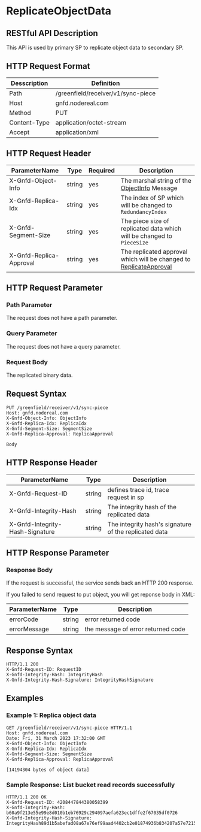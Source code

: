 # ReplicateObjectData

## RESTful API Description

This API is used by primary SP to replicate object data to secondary SP.

## HTTP Request Format

| Desscription | Definition                         |
| ------------ | ---------------------------------- |
| Path         | /greenfield/receiver/v1/sync-piece |
| Host         | gnfd.nodereal.com                  |
| Method       | PUT                                |
| Content-Type | application/octet-stream           |
| Accept       | application/xml                    |

## HTTP Request Header

| ParameterName           | Type   | Required | Description                                                                                                                      |
| ----------------------- | ------ | -------- | -------------------------------------------------------------------------------------------------------------------------------- |
| X-Gnfd-Object-Info      | string | yes      | The marshal string of the [ObjectInfo](./header/replicate_object_data_header.md#objectinfo) Message                              |
| X-Gnfd-Replica-Idx      | string | yes      | The index of SP which will be changed to `RedundancyIndex`                                                                       |
| X-Gnfd-Segment-Size     | string | yes      | The piece size of replicated data which will be changed to `PieceSize`                                                           |
| X-Gnfd-Replica-Approval | string | yes      | The replicated approval which will be changed to [ReplicateApproval](./header/replicate_object_data_header.md#replicateapproval) |

## HTTP Request Parameter

### Path Parameter

The request does not have a path parameter.

### Query Parameter

The request does not have a query parameter.

### Request Body

The replicated binary data.

## Request Syntax

```shell
PUT /greenfield/receiver/v1/sync-piece
Host: gnfd.nodereal.com
X-Gnfd-Object-Info: ObjectInfo
X-Gnfd-Replica-Idx: ReplicaIdx
X-Gnfd-Segment-Size: SegmentSize
X-Gnfd-Replica-Approval: ReplicaApproval

Body
```

## HTTP Response Header

| ParameterName                   | Type   | Description                                           |
| ------------------------------- | ------ | ----------------------------------------------------- |
| X-Gnfd-Request-ID               | string | defines trace id, trace request in sp                 |
| X-Gnfd-Integrity-Hash           | string | The integrity hash of the replicated data             |
| X-Gnfd-Integrity-Hash-Signature | string | The integrity hash's signature of the replicated data |

## HTTP Response Parameter

### Response Body

If the request is successful, the service sends back an HTTP 200 response.

If you failed to send request to put object, you will get reponse body in XML:

| ParameterName | Type   | Description                        |
| ------------- | ------ | ---------------------------------- |
| errorCode     | string | error returned code                |
| errorMessage  | string | the message of error returned code |

## Response Syntax

```shell
HTTP/1.1 200
X-Gnfd-Request-ID: RequestID
X-Gnfd-Integrity-Hash: IntegrityHash
X-Gnfd-Integrity-Hash-Signature: IntegrityHashSignature
```

## Examples

### Example 1: Replica object data

```shell
GET /greenfield/receiver/v1/sync-piece HTTP/1.1
Host: gnfd.nodereal.com
Date: Fri, 31 March 2023 17:32:00 GMT
X-Gnfd-Object-Info: ObjectInfo
X-Gnfd-Replica-Idx: ReplicaIdx
X-Gnfd-Segment-Size: SegmentSize
X-Gnfd-Replica-Approval: ReplicaApproval

[14194304 bytes of object data]
```

### Sample Response: List bucket read records successfully

```shell
HTTP/1.1 200 OK
X-Gnfd-Request-ID: 4208447844380058399
X-Gnfd-Integrity-Hash: b60a9f213e55e99e8d010b1eb76929c294097aefa623ec1dffe2f67035df0726
X-Gnfd-Integrity-Hash-Signature: IntegrityHash89d1b5abefad08a67e76ef99aad4402cb2e01874936b834207a57e7215e2d4352de95922c2e2542d78141d278787e1163d42c13a43637f2f21f786e767a41dcb01Signature
```
